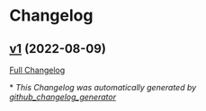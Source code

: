# Changelog

## [v1](https://github.com/devlooped/actions-bot/tree/v1) (2022-08-09)

[Full Changelog](https://github.com/devlooped/actions-bot/compare/14e2c0c9e6e7d4ad78f774b765329a65c9b8df48...v1)



\* *This Changelog was automatically generated by [github_changelog_generator](https://github.com/github-changelog-generator/github-changelog-generator)*
